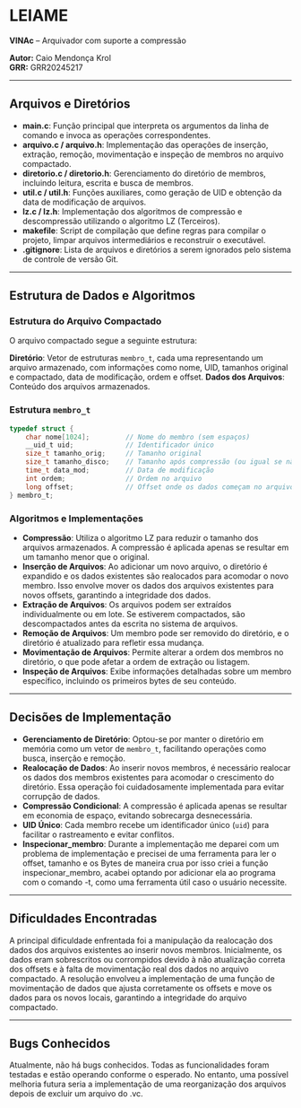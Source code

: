 # LEIAME

**VINAc** – Arquivador com suporte a compressão

**Autor:** Caio Mendonça Krol  
**GRR:** GRR20245217

---

## Arquivos e Diretórios

- **main.c**: Função principal que interpreta os argumentos da linha de comando e invoca as operações correspondentes.
- **arquivo.c / arquivo.h**: Implementação das operações de inserção, extração, remoção, movimentação e inspeção de membros no arquivo compactado.
- **diretorio.c / diretorio.h**: Gerenciamento do diretório de membros, incluindo leitura, escrita e busca de membros.
- **util.c / util.h**: Funções auxiliares, como geração de UID e obtenção da data de modificação de arquivos.
- **lz.c / lz.h**: Implementação dos algoritmos de compressão e descompressão utilizando o algoritmo LZ (Terceiros).
- **makefile**: Script de compilação que define regras para compilar o projeto, limpar arquivos intermediários e reconstruir o executável.
- **.gitignore**: Lista de arquivos e diretórios a serem ignorados pelo sistema de controle de versão Git.

---

## Estrutura de Dados e Algoritmos

### Estrutura do Arquivo Compactado

O arquivo compactado segue a seguinte estrutura:

**Diretório**: Vetor de estruturas `membro_t`, cada uma representando um arquivo armazenado, com informações como nome, UID, tamanhos original e compactado, data de modificação, ordem e offset.
**Dados dos Arquivos**: Conteúdo dos arquivos armazenados.

### Estrutura `membro_t`

```c
typedef struct {
    char nome[1024];         // Nome do membro (sem espaços)
    __uid_t uid;             // Identificador único
    size_t tamanho_orig;     // Tamanho original
    size_t tamanho_disco;    // Tamanho após compressão (ou igual se não comprimido)
    time_t data_mod;         // Data de modificação
    int ordem;               // Ordem no arquivo
    long offset;             // Offset onde os dados começam no arquivo compactado
} membro_t;
```

### Algoritmos e Implementações

- **Compressão**: Utiliza o algoritmo LZ para reduzir o tamanho dos arquivos armazenados. A compressão é aplicada apenas se resultar em um tamanho menor que o original.
- **Inserção de Arquivos**: Ao adicionar um novo arquivo, o diretório é expandido e os dados existentes são realocados para acomodar o novo membro. Isso envolve mover os dados dos arquivos existentes para novos offsets, garantindo a integridade dos dados.
- **Extração de Arquivos**: Os arquivos podem ser extraídos individualmente ou em lote. Se estiverem compactados, são descompactados antes da escrita no sistema de arquivos.
- **Remoção de Arquivos**: Um membro pode ser removido do diretório, e o diretório é atualizado para refletir essa mudança.
- **Movimentação de Arquivos**: Permite alterar a ordem dos membros no diretório, o que pode afetar a ordem de extração ou listagem.
- **Inspeção de Arquivos**: Exibe informações detalhadas sobre um membro específico, incluindo os primeiros bytes de seu conteúdo.

---

## Decisões de Implementação

- **Gerenciamento de Diretório**: Optou-se por manter o diretório em memória como um vetor de `membro_t`, facilitando operações como busca, inserção e remoção.
- **Realocação de Dados**: Ao inserir novos membros, é necessário realocar os dados dos membros existentes para acomodar o crescimento do diretório. Essa operação foi cuidadosamente implementada para evitar corrupção de dados.
- **Compressão Condicional**: A compressão é aplicada apenas se resultar em economia de espaço, evitando sobrecarga desnecessária.
- **UID Único**: Cada membro recebe um identificador único (`uid`) para facilitar o rastreamento e evitar conflitos.
- **Inspecionar_membro**: Durante a implementação me deparei com um problema de implementação e precisei de uma ferramenta para ler o offset, tamanho e os Bytes de maneira crua por isso criei a função inspecionar_membro, acabei optando por adicionar ela ao programa com o comando -t, como uma ferramenta útil caso o usuário necessite.

---

## Dificuldades Encontradas

A principal dificuldade enfrentada foi a manipulação da realocação dos dados dos arquivos existentes ao inserir novos membros. Inicialmente, os dados eram sobrescritos ou corrompidos devido à não atualização correta dos offsets e à falta de movimentação real dos dados no arquivo compactado. A resolução envolveu a implementação de uma função de movimentação de dados que ajusta corretamente os offsets e move os dados para os novos locais, garantindo a integridade do arquivo compactado.

---

## Bugs Conhecidos

Atualmente, não há bugs conhecidos. Todas as funcionalidades foram testadas e estão operando conforme o esperado. No entanto, uma possível melhoria futura seria a implementação de uma reorganização dos arquivos depois de excluir um arquivo do .vc.
